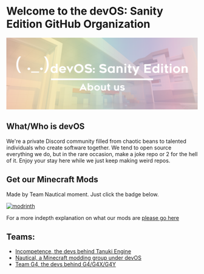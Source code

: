 # Welcome to the devOS: Sanity Edition GitHub Organization

![logo](https://github.com/devOS-Sanity-Edition/Art/blob/main/devos_about.png?raw=true)

## What/Who is devOS

We're a private Discord community filled from chaotic beans to talented individuals who create software together. We tend to open source everything we do, but in the rare occasion, make a joke repo or 2 for the hell of it.
Enjoy your stay here while we just keep making weird repos.

## Get our Minecraft Mods

Made by Team Nautical moment. Just click the badge below.

<a href="https://modrinth.com/user/devOS-Nautical" target="_blank">
    <picture>
      <source media="(prefers-color-scheme: dark)" srcset="https://github.com/modrinth/art/blob/main/Branding/Badge/badge-dark__184x72.png?raw=true">
      <img title="modrinth" height="50" src="https://github.com/modrinth/art/blob/main/Branding/Badge/badge-light__184x72.png?raw=true">
    </picture>
  </a>
  
  For a more indepth explanation on what our mods are [please go here](https://modname.mcmc.dev/XjC7LqnheUppDHX4)

## Teams:

- [Incompetence, the devs behind Tanuki Engine](https://github.com/orgs/devOS-Sanity-Edition/teams/incompetence)
- [Nautical, a Minecraft modding group under devOS](https://github.com/orgs/devOS-Sanity-Edition/teams/team-nautical)
- [Team G4, the devs behind G4/G4X/G4Y](https://github.com/orgs/devOS-Sanity-Edition/teams/team-g4)
